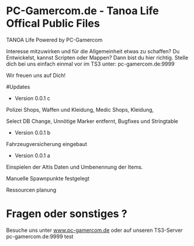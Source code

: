 # PC-Gamercom.de - Tanoa Life Offical Public Files
TANOA Life Powered by PC-Gamercom


Interesse mitzuwirken und für die Allgemeinheit etwas zu schaffen? Du Entwickelst, kannst Scripten oder Mappen?
Dann bist du hier richtig. Stelle dich bei uns einfach einmal vor im TS3 unter: pc-gamercom.de:9999

Wir freuen uns auf Dich!

#Updates
- Version 0.0.1 c

Polizei Shops,
Waffen und Kleidung,
Medic Shops,
Kleidung,

Select DB Change,
Unnötige Marker entfernt,
Bugfixes und Stringtable


- Version 0.0.1 b
 
 Fahrzeugversicherung eingebaut

- Version 0.0.1 a
 
 Einspielen der Altis Daten und Umbenennung der Items.
 
 Manuelle Spawnpunkte festgelegt
 
 Ressourcen planung

 # Fragen oder sonstiges ?
 
 Besuche uns unter www.pc-gamercom.de oder auf unseren TS3-Server pc-gamercom.de:9999
 test
 
